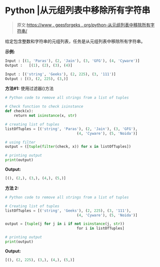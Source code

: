 # Python |从元组列表中移除所有字符串

> 原文:[https://www . geesforgeks . org/python-从元组列表中移除所有字符串/](https://www.geeksforgeeks.org/python-remove-all-strings-from-a-list-of-tuples/)

给定包含整数和字符串的元组列表，任务是从元组列表中移除所有字符串。

**示例:**

```py
Input : [(1, 'Paras'), (2, 'Jain'), (3, 'GFG'), (4, 'Cyware')]
Output :   [(1), (2), (3), (4)]

Input : [('string', 'Geeks'), (2, 225), (3, '111')]
Output : [(), (2, 225), (3,)]

```

**方法#1:** 使用过滤器()方法

```py
# Python code to remove all strings from a list of tuples

# Check function to check isinstance
def check(x):
    return not isinstance(x, str)

# creating list of tuples
listOfTuples = [('string', 'Paras'), (2, 'Jain'), (3, 'GFG'),
                                 (4, 'Cyware'), (5, 'Noida')]    

# using filter 
output = ([tuple(filter(check, x)) for x in listOfTuples])

# printing output
print(output)
```

**Output:**

```py
[(), (2,), (3,), (4,), (5,)]

```

**方法 2:**

```py
# Python code to remove all strings from a list of tuples

# Creating list of tuples
listOfTuples = [('string', 'Geeks'), (2, 225), (3, '111'),
                                 (4, 'Cyware'), (5, 'Noida')]    

output = [tuple(j for j in i if not isinstance(j, str))
                                 for i in listOfTuples]

# printing output
print(output)
```

**Output:**

```py
[(), (2, 225), (3,), (4,), (5,)]

```